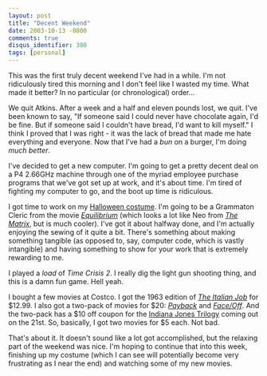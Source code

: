 ```yaml
---
layout: post
title: "Decent Weekend"
date: 2003-10-13 -0800
comments: true
disqus_identifier: 380
tags: [personal]
---
```

This was the first truly decent weekend I've had in a while. I'm not
ridiculously tired this morning and I don't feel like I wasted my time.
What made it better? In no particular (or chronological) order...

 We quit Atkins. After a week and a half and eleven pounds lost, we
quit. I've been known to say, "If someone said I could never have
chocolate again, I'd be fine. But if someone said I couldn't have bread,
I'd want to kill myself." I think I proved that I was right - it was the
lack of bread that made me hate everything and everyone. Now that I've
had a *bun* on a burger, I'm doing *much better*.

 I've decided to get a new computer. I'm going to get a pretty decent
deal on a P4 2.66GHz machine through one of the myriad employee purchase
programs that we've got set up at work, and it's about time. I'm tired
of fighting my computer to go, and the boot up time is ridiculous.

 I got time to work on my [Halloween
costume](http://www.simplicity.com/designFrame.cfm?designId=8170&design=5386).
I'm going to be a Grammaton Cleric from the movie
[*Equilibrium*](http://www.amazon.com/exec/obidos/ASIN/B00005JLWN/mhsvortex)
(which looks a lot like Neo from [*The
Matrix*](http://www.amazon.com/exec/obidos/ASIN/B00000K19E/mhsvortex),
but is much cooler). I've got it about halfway done, and I'm actually
enjoying the sewing of it quite a bit. There's something about making
something tangible (as opposed to, say, computer code, which is vastly
intangible) and having something to show for your work that is extremely
rewarding to me.

 I played a *load* of *Time Crisis 2*. I really dig the light gun
shooting thing, and this is a damn fun game. Hell yeah.

 I bought a few movies at Costco. I got the 1963 edition of [*The
Italian
Job*](http://www.amazon.com/exec/obidos/ASIN/B0000AUHPB/mhsvortex) for
\$12.99. I also got a two-pack of movies for \$20:
[*Payback*](http://www.amazon.com/exec/obidos/ASIN/B00000JDIQ/mhsvortex)
and
[*Face/Off*](http://www.amazon.com/exec/obidos/ASIN/630512762X/mhsvortex).
And the two-pack has a \$10 off coupon for the [Indiana Jones
Trilogy](http://www.amazon.com/exec/obidos/ASIN/B00003CXC5/mhsvortex)
coming out on the 21st. So, basically, I got two movies for \$5 each.
Not bad.

 That's about it. It doesn't sound like a lot got accomplished, but the
relaxing part of the weekend was nice. I'm hoping to continue that into
this week, finishing up my costume (which I can see will potentially
become very frustrating as I near the end) and watching some of my new
movies.
